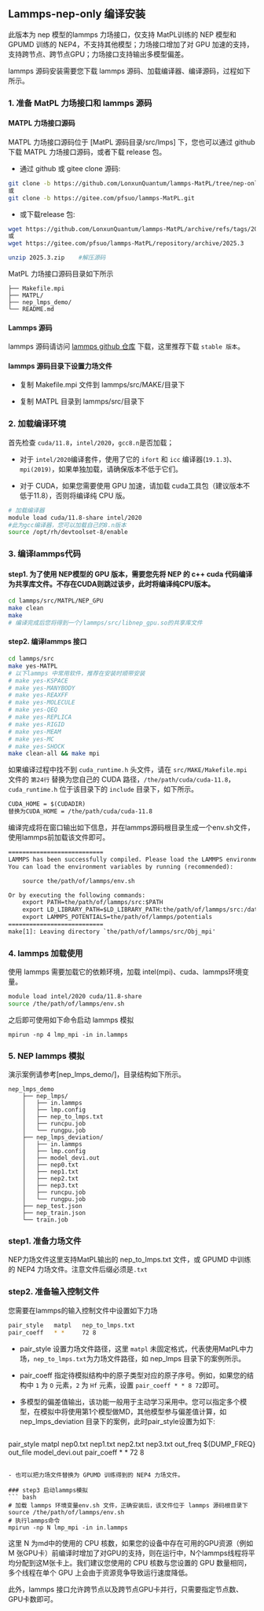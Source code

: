 
## Lammps-nep-only 编译安装
此版本为 nep 模型的lammps 力场接口，仅支持 MatPL训练的 NEP 模型和 GPUMD 训练的 NEP4，不支持其他模型；力场接口增加了对 GPU 加速的支持，支持跨节点、跨节点GPU；力场接口支持输出多模型偏差。

lammps 源码安装需要您下载 lammps 源码、加载编译器、编译源码，过程如下所示。

### 1. 准备 MatPL 力场接口和 lammps 源码

#### MATPL 力场接口源码
MATPL 力场接口源码位于 [MatPL 源码目录/src/lmps] 下，您也可以通过 github 下载 MATPL 力场接口源码，或者下载 release 包。
- 通过 github 或 gitee clone 源码:
```bash
git clone -b https://github.com/LonxunQuantum/lammps-MatPL/tree/nep-only
或
git clone -b https://gitee.com/pfsuo/lammps-MatPL.git
```

- 或下载release 包:
```bash
wget https://github.com/LonxunQuantum/lammps-MatPL/archive/refs/tags/2025.3.zip
或
wget https://gitee.com/pfsuo/lammps-MatPL/repository/archive/2025.3

unzip 2025.3.zip    #解压源码
```
MatPL 力场接口源码目录如下所示
```
├── Makefile.mpi
├── MATPL/
├── nep_lmps_demo/
└── README.md
```

#### Lammps 源码

lammps 源码请访问 [lammps github 仓库](https://github.com/lammps/lammps/tree/stable#) 下载，这里推荐下载 `stable 版本`。

#### lammps 源码目录下设置力场文件

- 复制 Makefile.mpi 文件到 lammps/src/MAKE/目录下

- 复制 MATPL 目录到 lammps/src/目录下

### 2. 加载编译环境
首先检查 `cuda/11.8`，`intel/2020`，`gcc8.n`是否加载；

- 对于 `intel/2020`编译套件，使用了它的 `ifort` 和 `icc` 编译器(`19.1.3`)、`mpi(2019)`，如果单独加载，请确保版本不低于它们。

- 对于 CUDA，如果您需要使用 GPU 加速，请加载 cuda工具包（建议版本不低于11.8），否则将编译纯 CPU 版。

```bash
# 加载编译器
module load cuda/11.8-share intel/2020
#此为gcc编译器，您可以加载自己的8.n版本
source /opt/rh/devtoolset-8/enable 
```

### 3. 编译lammps代码

#### step1. 为了使用 NEP模型的 GPU 版本，需要您先将 NEP 的 c++ cuda 代码编译为共享库文件。不存在CUDA则跳过该步，此时将编译纯CPU版本。
``` bash
cd lammps/src/MATPL/NEP_GPU
make clean
make
# 编译完成后您将得到一个/lammps/src/libnep_gpu.so的共享库文件
```
#### step2. 编译lammps 接口

```bash
cd lammps/src
make yes-MATPL
# 以下lammps 中常用软件，推荐在安装时顺带安装
# make yes-KSPACE
# make yes-MANYBODY
# make yes-REAXFF
# make yes-MOLECULE
# make yes-QEQ
# make yes-REPLICA
# make yes-RIGID
# make yes-MEAM
# make yes-MC
# make yes-SHOCK
make clean-all && make mpi
```

如果编译过程中找不到 `cuda_runtime.h` 头文件，请在 `src/MAKE/Makefile.mpi` 文件的 `第24行` 替换为您自己的 CUDA 路径，`/the/path/cuda/cuda-11.8`，`cuda_runtime.h` 位于该目录下的 `include` 目录下，如下所示。

```txt
CUDA_HOME = $(CUDADIR)
替换为CUDA_HOME = /the/path/cuda/cuda-11.8
```

编译完成将在窗口输出如下信息，并在lammps源码根目录生成一个env.sh文件，使用lammps前加载该文件即可。

``` txt
===========================
LAMMPS has been successfully compiled. Please load the LAMMPS environment variables before use.
You can load the environment variables by running (recommended):

    source the/path/of/lammps/env.sh

Or by executing the following commands:
    export PATH=the/path/of/lammps/src:$PATH
    export LD_LIBRARY_PATH=$LD_LIBRARY_PATH:the/path/of/lammps/src:/data/home/wuxingxing/anaconda3/envs/matpl-2025.3/lib/python3.11/site-packages/torch/lib:/data/home/wuxingxing/anaconda3/envs/matpl-2025.3/lib
    export LAMMPS_POTENTIALS=the/path/of/lammps/potentials
===========================
make[1]: Leaving directory `the/path/of/lammps/src/Obj_mpi'

```

### 4. lammps 加载使用
使用 lammps 需要加载它的依赖环境，加载 intel(mpi)、cuda、lammps环境变量。
``` bash
module load intel/2020 cuda/11.8-share
source /the/path/of/lammps/env.sh
```
之后即可使用如下命令启动 lammps 模拟
```
mpirun -np 4 lmp_mpi -in in.lammps
```

### 5. NEP lammps 模拟
演示案例请参考[nep_lmps_demo/]，目录结构如下所示。
```
nep_lmps_demo
    ├── nep_lmps/
    │   ├── in.lammps
    │   ├── lmp.config
    │   ├── nep_to_lmps.txt
    │   ├── runcpu.job
    │   └── rungpu.job
    ├── nep_lmps_deviation/
    │   ├── in.lammps
    │   ├── lmp.config
    │   ├── model_devi.out
    │   ├── nep0.txt
    │   ├── nep1.txt
    │   ├── nep2.txt
    │   ├── nep3.txt
    │   ├── runcpu.job
    │   └── rungpu.job
    ├── nep_test.json
    ├── nep_train.json
    └── train.job
```

### step1. 准备力场文件
NEP力场文件这里支持MatPL输出的 nep_to_lmps.txt 文件，或 GPUMD 中训练的 NEP4 力场文件。注意文件后缀必须是`.txt`

### step2. 准备输入控制文件
您需要在lammps的输入控制文件中设置如下力场

``` bash
pair_style   matpl   nep_to_lmps.txt 
pair_coeff   * *     72 8
```
- pair_style 设置力场文件路径，这里 `matpl` 未固定格式，代表使用MatPL中力场，`nep_to_lmps.txt`为力场文件路径，如 nep_lmps 目录下的案例所示。

- pair_coeff 指定待模拟结构中的原子类型对应的原子序号。例如，如果您的结构中 `1` 为 `O` 元素，`2` 为 `Hf` 元素，设置 `pair_coeff * * 8 72`即可。

- 多模型的偏差值输出，该功能一般用于主动学习采用中。您可以指定多个模型，在模拟中将使用第1个模型做MD，其他模型参与偏差值计算，如 nep_lmps_deviation 目录下的案例，此时pair_style设置为如下:
  ```txt
pair_style   matpl nep0.txt nep1.txt nep2.txt nep3.txt out_freq ${DUMP_FREQ} out_file model_devi.out
pair_coeff       * * 72 8
  ```

- 也可以把力场文件替换为 GPUMD 训练得到的 NEP4 力场文件。

### step3 启动lammps模拟
``` bash
# 加载 lammps 环境变量env.sh 文件，正确安装后，该文件位于 lammps 源码根目录下
source /the/path/of/lammps/env.sh
# 执行lammps命令
mpirun -np N lmp_mpi -in in.lammps
```
这里 N 为md中的使用的 CPU 核数，如果您的设备中存在可用的GPU资源（例如 M 张GPU卡）前编译时增加了对GPU的支持，则在运行中，N个lammps线程将平均分配到这M张卡上。我们建议您使用的 CPU 核数与您设置的 GPU 数量相同，多个线程在单个 GPU 上会由于资源竞争导致运行速度降低。

此外，lammps 接口允许跨节点以及跨节点GPU卡并行，只需要指定节点数、GPU卡数即可。
